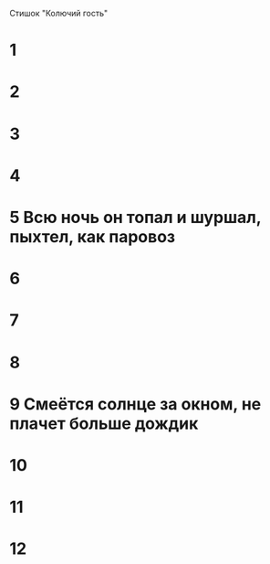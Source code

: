 Стишок "Колючий гость"
# 1
# 2
# 3
# 4
# 5 Всю ночь он топал и шуршал, пыхтел, как паровоз
# 6
# 7
# 8
# 9 Смеётся солнце за окном, не плачет больше дождик
# 10
# 11
# 12